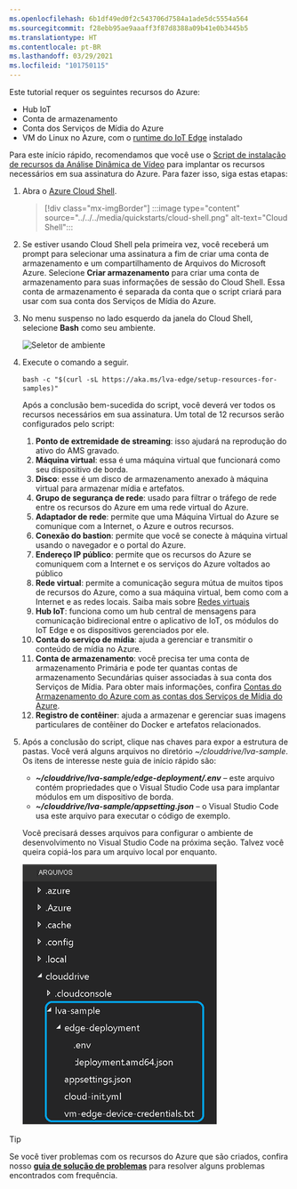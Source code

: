 ```yaml
---
ms.openlocfilehash: 6b1df49ed0f2c543706d7584a1ade5dc5554a564
ms.sourcegitcommit: f28ebb95ae9aaaff3f87d8388a09b41e0b3445b5
ms.translationtype: HT
ms.contentlocale: pt-BR
ms.lasthandoff: 03/29/2021
ms.locfileid: "101750115"
---
```

Este tutorial requer os seguintes recursos do Azure:

* Hub IoT
* Conta de armazenamento
* Conta dos Serviços de Mídia do Azure
* VM do Linux no Azure, com o [runtime do IoT Edge](../../../../../iot-edge/how-to-install-iot-edge.md) instalado

Para este início rápido, recomendamos que você use o [Script de instalação de recursos da Análise Dinâmica de Vídeo](https://github.com/Azure/live-video-analytics/tree/master/edge/setup) para implantar os recursos necessários em sua assinatura do Azure. Para fazer isso, siga estas etapas:

1. Abra o [Azure Cloud Shell](https://ms.portal.azure.com/#cloudshell/).
    > [!div class="mx-imgBorder"]
    > :::image type="content" source="../../../media/quickstarts/cloud-shell.png" alt-text="Cloud Shell":::
1. Se estiver usando Cloud Shell pela primeira vez, você receberá um prompt para selecionar uma assinatura a fim de criar uma conta de armazenamento e um compartilhamento de Arquivos do Microsoft Azure. Selecione **Criar armazenamento** para criar uma conta de armazenamento para suas informações de sessão do Cloud Shell. Essa conta de armazenamento é separada da conta que o script criará para usar com sua conta dos Serviços de Mídia do Azure.
1. No menu suspenso no lado esquerdo da janela do Cloud Shell, selecione **Bash** como seu ambiente.

    ![Seletor de ambiente](../../../media/quickstarts/env-selector.png)
1. Execute o comando a seguir.

    ```
    bash -c "$(curl -sL https://aka.ms/lva-edge/setup-resources-for-samples)"
    ```
    
    Após a conclusão bem-sucedida do script, você deverá ver todos os recursos necessários em sua assinatura. Um total de 12 recursos serão configurados pelo script:
    1. **Ponto de extremidade de streaming**: isso ajudará na reprodução do ativo do AMS gravado.
    1. **Máquina virtual**: essa é uma máquina virtual que funcionará como seu dispositivo de borda.
    1. **Disco**: esse é um disco de armazenamento anexado à máquina virtual para armazenar mídia e artefatos.
    1. **Grupo de segurança de rede**: usado para filtrar o tráfego de rede entre os recursos do Azure em uma rede virtual do Azure.
    1. **Adaptador de rede**: permite que uma Máquina Virtual do Azure se comunique com a Internet, o Azure e outros recursos.
    1. **Conexão do bastion**: permite que você se conecte à máquina virtual usando o navegador e o portal do Azure.
    1. **Endereço IP público**: permite que os recursos do Azure se comuniquem com a Internet e os serviços do Azure voltados ao público
    1. **Rede virtual**: permite a comunicação segura mútua de muitos tipos de recursos do Azure, como a sua máquina virtual, bem como com a Internet e as redes locais. Saiba mais sobre [Redes virtuais](../../../../../virtual-network/virtual-networks-overview.md)
    1. **Hub IoT**: funciona como um hub central de mensagens para comunicação bidirecional entre o aplicativo de IoT, os módulos do IoT Edge e os dispositivos gerenciados por ele.
    1. **Conta do serviço de mídia**: ajuda a gerenciar e transmitir o conteúdo de mídia no Azure.
    1. **Conta de armazenamento**: você precisa ter uma conta de armazenamento Primária e pode ter quantas contas de armazenamento Secundárias quiser associadas à sua conta dos Serviços de Mídia. Para obter mais informações, confira [Contas do Armazenamento do Azure com as contas dos Serviços de Mídia do Azure](../../../../latest/storage-account-concept.md).
    1. **Registro de contêiner**: ajuda a armazenar e gerenciar suas imagens particulares de contêiner do Docker e artefatos relacionados.

1. Após a conclusão do script, clique nas chaves para expor a estrutura de pastas. Você verá alguns arquivos no diretório *~/clouddrive/lva-sample*. Os itens de interesse neste guia de início rápido são:

     * ***~/clouddrive/lva-sample/edge-deployment/.env*** – este arquivo contém propriedades que o Visual Studio Code usa para implantar módulos em um dispositivo de borda.
     * ***~/clouddrive/lva-sample/appsetting.json*** – o Visual Studio Code usa este arquivo para executar o código de exemplo.
     
    Você precisará desses arquivos para configurar o ambiente de desenvolvimento no Visual Studio Code na próxima seção. Talvez você queira copiá-los para um arquivo local por enquanto.
    
    ![Configurações do aplicativo](../../../media/quickstarts/clouddrive.png)

> [!TIP]
> Se você tiver problemas com os recursos do Azure que são criados, confira nosso **[guia de solução de problemas](../../../troubleshoot-how-to.md#common-error-resolutions)** para resolver alguns problemas encontrados com frequência.